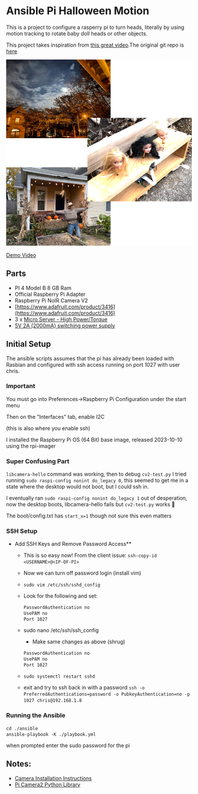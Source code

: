 Ansible Pi Halloween Motion
===========================

This is a project to configure a rasperry pi to turn heads, literally by using motion tracking to rotate baby doll
heads or other objects.

This project takes inspiration from [this great video](https://youtu.be/7m1dUC_UUts?si=urIwgGufX9uFYnqz).The original
git repo is [here](https://github.com/curiousinventor/skellington)

![halloween-collage.png](pictures%2Fhalloween-collage.png)

[Demo Video](https://youtu.be/UbWzhChp_Zc)

## Parts

* PI 4 Model B 8 GB Ram
* Official Raspberry Pi Adapter
* Raspberry Pi NoIR Camera V2
* [https://www.adafruit.com/product/3416](https://www.adafruit.com/product/3416)
* 3 x [Micro Server - High Power/Torque](https://www.adafruit.com/product/2307)
* [5V 2A (2000mA) switching power supply](https://www.adafruit.com/product/276)

## Initial Setup

The ansible scripts assumes that the pi has already been loaded with Rasbian and configured
with ssh access running on port 1027 with user chris.

### Important

You must go into Preferences->Raspberry Pi Configuration under the start menu

Then on the "Interfaces" tab, enable I2C

(this is also where you enable ssh)

I installed the Raspberry Pi OS (64 Bit) base image, released 2023-10-10 using the rpi-imager

### Super Confusing Part

`libcamera-hello` command was working, then to debug `cv2-test.py` I tried running `sudo raspi-config nonint do_legacy 0`,
this seemed to get me in a state where the desktop would not boot, but I could ssh in.

I eventually ran `sudo raspi-config nonint do_legacy 1` out of desperation, now the desktop boots, libcamera-hello fails
but `cv2-test.py` works :shrug:

The boot/config.txt has `start_x=1` though not sure this even matters

### SSH Setup

* Add SSH Keys and Remove Password Access**
  * This is so easy now! From the client issue: `ssh-copy-id <USERNAME>@<IP-OF-PI>`
  * Now we can turn off password login (install vim)
  * `sudo vim /etc/ssh/sshd_config`
  * Look for the following and set:
      ```
      PasswordAuthentication no
      UsePAM no
      Port 1027
      ```
  * sudo nano /etc/ssh/ssh_config
      * Make same changes as above (shrug)
      ```
      PasswordAuthentication no
      UsePAM no
      Port 1027
      ```

  * `sudo systemctl restart sshd`
  * exit and try to ssh back in with a password `ssh -o PreferredAuthentications=password -o PubkeyAuthentication=no -p 1027 chris@192.168.1.8`

### Running the Ansible
 
```
cd ./ansible
ansible-playbook -K ./playbook.yml
```

when prompted enter the sudo password for the pi

## Notes:
* [Camera Installation Instructions](https://www.raspberrypi.com/documentation/accessories/camera.html)
* [Pi Camera2 Python Library](https://datasheets.raspberrypi.com/camera/picamera2-manual.pdf)
